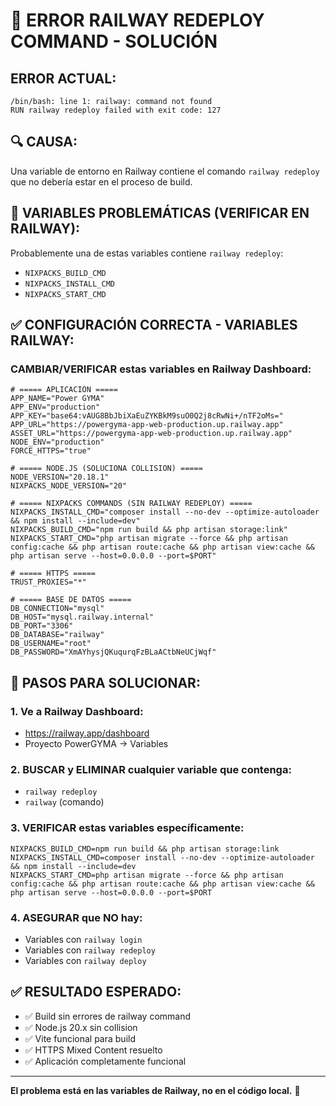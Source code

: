 # 🚨 ERROR RAILWAY REDEPLOY COMMAND - SOLUCIÓN

## **ERROR ACTUAL:**
```
/bin/bash: line 1: railway: command not found
RUN railway redeploy failed with exit code: 127
```

## **🔍 CAUSA:**
Una variable de entorno en Railway contiene el comando `railway redeploy` que no debería estar en el proceso de build.

## **🚨 VARIABLES PROBLEMÁTICAS (VERIFICAR EN RAILWAY):**

Probablemente una de estas variables contiene `railway redeploy`:
- `NIXPACKS_BUILD_CMD`
- `NIXPACKS_INSTALL_CMD`
- `NIXPACKS_START_CMD`

## **✅ CONFIGURACIÓN CORRECTA - VARIABLES RAILWAY:**

### **CAMBIAR/VERIFICAR estas variables en Railway Dashboard:**

```env
# ===== APLICACIÓN =====
APP_NAME="Power GYMA"
APP_ENV="production"
APP_KEY="base64:vAUG8BbJbiXaEuZYKBkM9suO0Q2j8cRwNi+/nTF2oMs="
APP_URL="https://powergyma-app-web-production.up.railway.app"
ASSET_URL="https://powergyma-app-web-production.up.railway.app"
NODE_ENV="production"
FORCE_HTTPS="true"

# ===== NODE.JS (SOLUCIONA COLLISION) =====
NODE_VERSION="20.18.1"
NIXPACKS_NODE_VERSION="20"

# ===== NIXPACKS COMMANDS (SIN RAILWAY REDEPLOY) =====
NIXPACKS_INSTALL_CMD="composer install --no-dev --optimize-autoloader && npm install --include=dev"
NIXPACKS_BUILD_CMD="npm run build && php artisan storage:link"
NIXPACKS_START_CMD="php artisan migrate --force && php artisan config:cache && php artisan route:cache && php artisan view:cache && php artisan serve --host=0.0.0.0 --port=$PORT"

# ===== HTTPS =====
TRUST_PROXIES="*"

# ===== BASE DE DATOS =====
DB_CONNECTION="mysql"
DB_HOST="mysql.railway.internal"
DB_PORT="3306"
DB_DATABASE="railway"
DB_USERNAME="root"
DB_PASSWORD="XmAYhysjQKuqurqFzBLaACtbNeUCjWqf"
```

## **🔧 PASOS PARA SOLUCIONAR:**

### **1. Ve a Railway Dashboard:**
- https://railway.app/dashboard
- Proyecto PowerGYMA → Variables

### **2. BUSCAR y ELIMINAR cualquier variable que contenga:**
- `railway redeploy`
- `railway` (comando)

### **3. VERIFICAR estas variables específicamente:**
```env
NIXPACKS_BUILD_CMD=npm run build && php artisan storage:link
NIXPACKS_INSTALL_CMD=composer install --no-dev --optimize-autoloader && npm install --include=dev
NIXPACKS_START_CMD=php artisan migrate --force && php artisan config:cache && php artisan route:cache && php artisan view:cache && php artisan serve --host=0.0.0.0 --port=$PORT
```

### **4. ASEGURAR que NO hay:**
- Variables con `railway login`
- Variables con `railway redeploy`
- Variables con `railway deploy`

## **✅ RESULTADO ESPERADO:**
- ✅ Build sin errores de railway command
- ✅ Node.js 20.x sin collision
- ✅ Vite funcional para build
- ✅ HTTPS Mixed Content resuelto
- ✅ Aplicación completamente funcional

---
**El problema está en las variables de Railway, no en el código local.** 🚀

